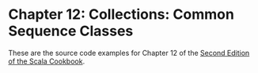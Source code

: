 # Chapter 12: Collections: Common Sequence Classes

These are the source code examples for 
Chapter 12 of the [Second Edition of the Scala Cookbook](https://www.amazon.com/Scala-Cookbook-Object-Oriented-Functional-Programming-dp-1492051543/dp/1492051543).
